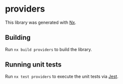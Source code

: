 # providers

This library was generated with [Nx](https://nx.dev).

## Building

Run `nx build providers` to build the library.

## Running unit tests

Run `nx test providers` to execute the unit tests via [Jest](https://jestjs.io).
